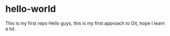 # hello-world
This is my first repo
Hello guys, this is my first approach to Git, hope I learn a lot.
